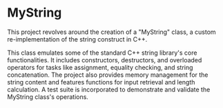 # MyString
This project revolves around the creation of a "MyString" class, a custom re-implementation of the string construct in C++. 

This class emulates some of the standard C++ string library's core functionalities. It includes constructors, destructors, and overloaded operators for tasks like assignment, equality checking, and string concatenation. The project also provides memory management for the string content and features functions for input retrieval and length calculation. A test suite is incorporated to demonstrate and validate the MyString class's operations.
